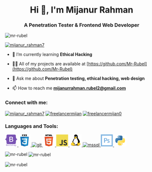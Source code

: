 <h1 align="center">Hi 👋, I'm Mijanur Rahman</h1>
<h3 align="center">A Penetration Tester & Frontend Web Developer</h3>

<p align="left"> <img src="https://komarev.com/ghpvc/?username=mr-rubel&label=Profile%20views&color=0e75b6&style=flat" alt="mr-rubel" /> </p>

<p align="left"> <a href="https://twitter.com/mijanur_rahman7" target="blank"><img src="https://img.shields.io/twitter/follow/mijanur_rahman7?logo=twitter&style=for-the-badge" alt="mijanur_rahman7" /></a> </p>

- 🌱 I’m currently learning **Ethical Hacking**

- 👨‍💻 All of my projects are available at [https://github.com/Mr-Rubel](https://github.com/Mr-Rubel)

- 💬 Ask me about **Penetration testing, ethical hacking, web design**

- 📫 How to reach me **mijanurrahman.rubel2@gmail.com**

<h3 align="left">Connect with me:</h3>
<p align="left">
<a href="https://twitter.com/mijanur_rahman7" target="blank"><img align="center" src="https://raw.githubusercontent.com/rahuldkjain/github-profile-readme-generator/master/src/images/icons/Social/twitter.svg" alt="mijanur_rahman7" height="30" width="40" /></a>
<a href="https://linkedin.com/in/freelancermijan" target="blank"><img align="center" src="https://raw.githubusercontent.com/rahuldkjain/github-profile-readme-generator/master/src/images/icons/Social/linked-in-alt.svg" alt="freelancermijan" height="30" width="40" /></a>
<a href="https://fb.com/freelancermijan0" target="blank"><img align="center" src="https://raw.githubusercontent.com/rahuldkjain/github-profile-readme-generator/master/src/images/icons/Social/facebook.svg" alt="freelancermijan0" height="30" width="40" /></a>
</p>

<h3 align="left">Languages and Tools:</h3>
<p align="left"> <a href="https://getbootstrap.com" target="_blank" rel="noreferrer"> <img src="https://raw.githubusercontent.com/devicons/devicon/master/icons/bootstrap/bootstrap-plain-wordmark.svg" alt="bootstrap" width="40" height="40"/> </a> <a href="https://www.w3schools.com/css/" target="_blank" rel="noreferrer"> <img src="https://raw.githubusercontent.com/devicons/devicon/master/icons/css3/css3-original-wordmark.svg" alt="css3" width="40" height="40"/> </a> <a href="https://git-scm.com/" target="_blank" rel="noreferrer"> <img src="https://www.vectorlogo.zone/logos/git-scm/git-scm-icon.svg" alt="git" width="40" height="40"/> </a> <a href="https://www.w3.org/html/" target="_blank" rel="noreferrer"> <img src="https://raw.githubusercontent.com/devicons/devicon/master/icons/html5/html5-original-wordmark.svg" alt="html5" width="40" height="40"/> </a> <a href="https://developer.mozilla.org/en-US/docs/Web/JavaScript" target="_blank" rel="noreferrer"> <img src="https://raw.githubusercontent.com/devicons/devicon/master/icons/javascript/javascript-original.svg" alt="javascript" width="40" height="40"/> </a> <a href="https://www.linux.org/" target="_blank" rel="noreferrer"> <img src="https://raw.githubusercontent.com/devicons/devicon/master/icons/linux/linux-original.svg" alt="linux" width="40" height="40"/> </a> <a href="https://www.microsoft.com/en-us/sql-server" target="_blank" rel="noreferrer"> <img src="https://www.svgrepo.com/show/303229/microsoft-sql-server-logo.svg" alt="mssql" width="40" height="40"/> </a> <a href="https://www.photoshop.com/en" target="_blank" rel="noreferrer"> <img src="https://raw.githubusercontent.com/devicons/devicon/master/icons/photoshop/photoshop-line.svg" alt="photoshop" width="40" height="40"/> </a> <a href="https://www.python.org" target="_blank" rel="noreferrer"> <img src="https://raw.githubusercontent.com/devicons/devicon/master/icons/python/python-original.svg" alt="python" width="40" height="40"/> </a> </p>

<p><img align="left" src="https://github-readme-stats.vercel.app/api/top-langs?username=mr-rubel&show_icons=true&locale=en&layout=compact" alt="mr-rubel" /></p>

<p>&nbsp;<img align="center" src="https://github-readme-stats.vercel.app/api?username=mr-rubel&show_icons=true&locale=en" alt="mr-rubel" /></p>

<p><img align="center" src="https://github-readme-streak-stats.herokuapp.com/?user=mr-rubel&" alt="mr-rubel" /></p>


